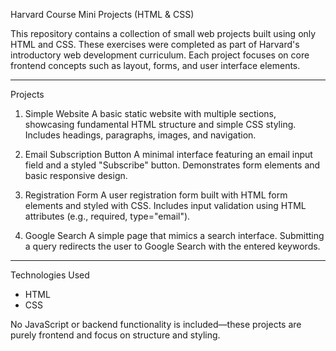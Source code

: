 Harvard Course Mini Projects (HTML & CSS)

This repository contains a collection of small web projects built using only HTML and CSS. These exercises were completed as part of Harvard's introductory web development curriculum. Each project focuses on core frontend concepts such as layout, forms, and user interface elements.

---

Projects

1. Simple Website
A basic static website with multiple sections, showcasing fundamental HTML structure and simple CSS styling. Includes headings, paragraphs, images, and navigation.

2. Email Subscription Button
A minimal interface featuring an email input field and a styled "Subscribe" button. Demonstrates form elements and basic responsive design.

3. Registration Form
A user registration form built with HTML form elements and styled with CSS. Includes input validation using HTML attributes (e.g., required, type="email").

4. Google Search
A simple page that mimics a search interface. Submitting a query redirects the user to Google Search with the entered keywords.

---

Technologies Used

- HTML
- CSS

No JavaScript or backend functionality is included—these projects are purely frontend and focus on structure and styling.
